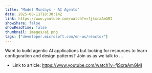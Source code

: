 ```yaml
---
title: "Model Mondays - AI Agents"
date: 2025-08-11T18:30:14Z
link: https://www.youtube.com/watch?v=fjSxraAmGMI
showShare: false
showReadTime: false
thumbnail: images/ai.png
tags: ["developer.microsoft.com/en-us/reactor"]
---
```

Want to build agentic AI applications but looking for resources to learn configuration and design patterns? Join us as we talk to ...

- Link to article: https://www.youtube.com/watch?v=fjSxraAmGMI